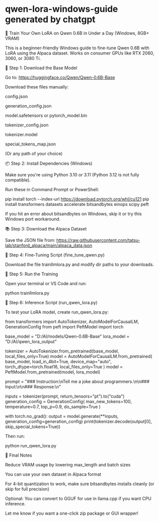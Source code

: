 # qwen-lora-windows-guide generated by chatgpt
🧠 Train Your Own LoRA on Qwen 0.6B in Under a Day (Windows, 8GB+ VRAM)

This is a beginner-friendly Windows guide to fine-tune Qwen 0.6B with LoRA using the Alpaca dataset. Works on consumer GPUs like RTX 2060, 3060, or 3080 Ti.

📁 Step 1: Download the Base Model

Go to: https://huggingface.co/Qwen/Qwen-0.6B-Base

Download these files manually:

config.json

generation_config.json

model.safetensors or pytorch_model.bin

tokenizer_config.json

tokenizer.model

special_tokens_map.json


(Or any path of your choice)

📦 Step 2: Install Dependencies (Windows)

Make sure you're using Python 3.10 or 3.11 (Python 3.12 is not fully compatible).

Run these in Command Prompt or PowerShell:

pip install torch --index-url https://download.pytorch.org/whl/cu121
pip install transformers datasets accelerate bitsandbytes einops scipy peft

If you hit an error about bitsandbytes on Windows, skip it or try this Windows port workaround.

📚 Step 3: Download the Alpaca Dataset

Save the JSON file from:
https://raw.githubusercontent.com/tatsu-lab/stanford_alpaca/main/alpaca_data.json


🔬 Step 4: Fine-Tuning Script (fine_tune_qwen.py)

Download the file trainllmlora.py and modify dir paths to your downloads.

🚀 Step 5: Run the Training

Open your terminal or VS Code and run:

python trainllmlora.py

🧰 Step 6: Inference Script (run_qwen_lora.py)

To test your LoRA model, create run_qwen_lora.py:

from transformers import AutoTokenizer, AutoModelForCausalLM, GenerationConfig
from peft import PeftModel
import torch

base_model = "D:/AI/models/Qwen-0.6B-Base"
lora_model = "D:/AI/qwen_lora_output"

tokenizer = AutoTokenizer.from_pretrained(base_model, local_files_only=True)
model = AutoModelForCausalLM.from_pretrained(
    base_model,
    load_in_4bit=True,
    device_map="auto",
    torch_dtype=torch.float16,
    local_files_only=True
)
model = PeftModel.from_pretrained(model, lora_model)

prompt = "### Instruction:\nTell me a joke about programmers.\n\n### Input:\n\n### Response:\n"

inputs = tokenizer(prompt, return_tensors="pt").to("cuda")
generation_config = GenerationConfig(
    max_new_tokens=100,
    temperature=0.7,
    top_p=0.9,
    do_sample=True
)

with torch.no_grad():
    output = model.generate(**inputs, generation_config=generation_config)
    print(tokenizer.decode(output[0], skip_special_tokens=True))

Then run:

python run_qwen_lora.py

🤔 Final Notes

Reduce VRAM usage by lowering max_length and batch sizes

You can use your own dataset in Alpaca format

For 4-bit quantization to work, make sure bitsandbytes installs cleanly (or skip for full precision)

Optional: You can convert to GGUF for use in llama.cpp if you want CPU inference.

Let me know if you want a one-click zip package or GUI wrapper!

